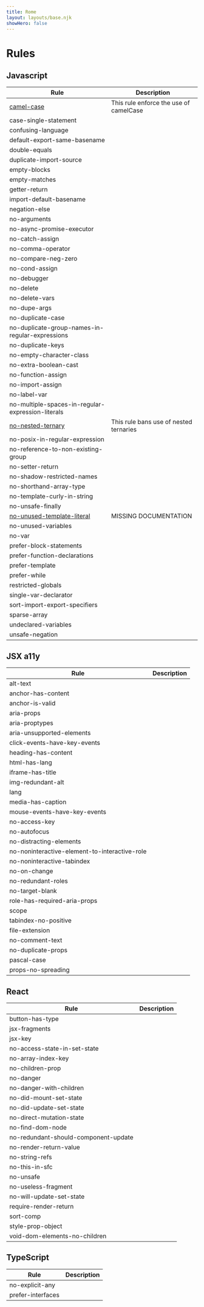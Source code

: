 ```yaml
---
title: Rome
layout: layouts/base.njk
showHero: false
---
```


# Rules

<span style="display: none;">

// EVERYTHING BELOW IS AUTOGENERATED. SEE SCRIPTS FOLDER FOR UPDATE SCRIPTS

</span>

## Javascript

| Rule | Description |
| ------------- | ------------- |
| [camel-case](/docs/lint/rules/js/camel-case) |  This rule enforce the use of camelCase |
| case-single-statement |  |
| confusing-language |  |
| default-export-same-basename |  |
| double-equals |  |
| duplicate-import-source |  |
| empty-blocks |  |
| empty-matches |  |
| getter-return |  |
| import-default-basename |  |
| negation-else |  |
| no-arguments |  |
| no-async-promise-executor |  |
| no-catch-assign |  |
| no-comma-operator |  |
| no-compare-neg-zero |  |
| no-cond-assign |  |
| no-debugger |  |
| no-delete |  |
| no-delete-vars |  |
| no-dupe-args |  |
| no-duplicate-case |  |
| no-duplicate-group-names-in-regular-expressions |  |
| no-duplicate-keys |  |
| no-empty-character-class |  |
| no-extra-boolean-cast |  |
| no-function-assign |  |
| no-import-assign |  |
| no-label-var |  |
| no-multiple-spaces-in-regular-expression-literals |  |
| [no-nested-ternary](/docs/lint/rules/js/no-nested-ternary) |  This rule bans use of nested ternaries |
| no-posix-in-regular-expression |  |
| no-reference-to-non-existing-group |  |
| no-setter-return |  |
| no-shadow-restricted-names |  |
| no-shorthand-array-type |  |
| no-template-curly-in-string |  |
| no-unsafe-finally |  |
| [no-unused-template-literal](/docs/lint/rules/js/no-unused-template-literal) |  MISSING DOCUMENTATION |
| no-unused-variables |  |
| no-var |  |
| prefer-block-statements |  |
| prefer-function-declarations |  |
| prefer-template |  |
| prefer-while |  |
| restricted-globals |  |
| single-var-declarator |  |
| sort-import-export-specifiers |  |
| sparse-array |  |
| undeclared-variables |  |
| unsafe-negation |  |

## JSX a11y

| Rule | Description |
| ------------- | ------------- |
| alt-text |  |
| anchor-has-content |  |
| anchor-is-valid |  |
| aria-props |  |
| aria-proptypes |  |
| aria-unsupported-elements |  |
| click-events-have-key-events |  |
| heading-has-content |  |
| html-has-lang |  |
| iframe-has-title |  |
| img-redundant-alt |  |
| lang |  |
| media-has-caption |  |
| mouse-events-have-key-events |  |
| no-access-key |  |
| no-autofocus |  |
| no-distracting-elements |  |
| no-noninteractive-element-to-interactive-role |  |
| no-noninteractive-tabindex |  |
| no-on-change |  |
| no-redundant-roles |  |
| no-target-blank |  |
| role-has-required-aria-props |  |
| scope |  |
| tabindex-no-positive |  |
| file-extension |  |
| no-comment-text |  |
| no-duplicate-props |  |
| pascal-case |  |
| props-no-spreading |  |

## React

| Rule | Description |
| ------------- | ------------- |
| button-has-type |  |
| jsx-fragments |  |
| jsx-key |  |
| no-access-state-in-set-state |  |
| no-array-index-key |  |
| no-children-prop |  |
| no-danger |  |
| no-danger-with-children |  |
| no-did-mount-set-state |  |
| no-did-update-set-state |  |
| no-direct-mutation-state |  |
| no-find-dom-node |  |
| no-redundant-should-component-update |  |
| no-render-return-value |  |
| no-string-refs |  |
| no-this-in-sfc |  |
| no-unsafe |  |
| no-useless-fragment |  |
| no-will-update-set-state |  |
| require-render-return |  |
| sort-comp |  |
| style-prop-object |  |
| void-dom-elements-no-children |  |

## TypeScript

| Rule | Description |
| ------------- | ------------- |
| no-explicit-any |  |
| prefer-interfaces |  |

